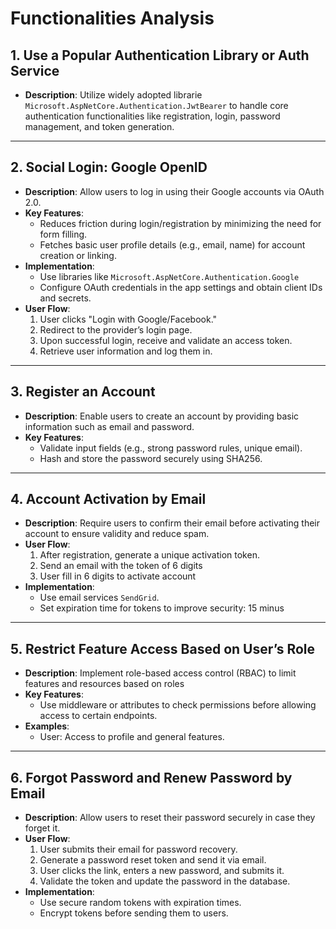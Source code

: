 # Functionalities Analysis

## 1. Use a Popular Authentication Library or Auth Service

-   **Description**: Utilize widely adopted librarie `Microsoft.AspNetCore.Authentication.JwtBearer` to handle core authentication functionalities like registration, login, password management, and token generation.

---

## 2. Social Login: Google OpenID

-   **Description**: Allow users to log in using their Google accounts via OAuth 2.0.
-   **Key Features**:
    -   Reduces friction during login/registration by minimizing the need for form filling.
    -   Fetches basic user profile details (e.g., email, name) for account creation or linking.
-   **Implementation**:
    -   Use libraries like `Microsoft.AspNetCore.Authentication.Google`
    -   Configure OAuth credentials in the app settings and obtain client IDs and secrets.
-   **User Flow**:
    1. User clicks "Login with Google/Facebook."
    2. Redirect to the provider’s login page.
    3. Upon successful login, receive and validate an access token.
    4. Retrieve user information and log them in.

---

## 3. Register an Account

-   **Description**: Enable users to create an account by providing basic information such as email and password.
-   **Key Features**:
    -   Validate input fields (e.g., strong password rules, unique email).
    -   Hash and store the password securely using SHA256.

---

## 4. Account Activation by Email

-   **Description**: Require users to confirm their email before activating their account to ensure validity and reduce spam.
-   **User Flow**:
    1. After registration, generate a unique activation token.
    2. Send an email with the token of 6 digits
    3. User fill in 6 digits to activate account
-   **Implementation**:
    -   Use email services `SendGrid`.
    -   Set expiration time for tokens to improve security: 15 minus

---

## 5. Restrict Feature Access Based on User’s Role

-   **Description**: Implement role-based access control (RBAC) to limit features and resources based on roles
-   **Key Features**:
    -   Use middleware or attributes to check permissions before allowing access to certain endpoints.
-   **Examples**:
    -   User: Access to profile and general features.

---

## 6. Forgot Password and Renew Password by Email

-   **Description**: Allow users to reset their password securely in case they forget it.
-   **User Flow**:
    1. User submits their email for password recovery.
    2. Generate a password reset token and send it via email.
    3. User clicks the link, enters a new password, and submits it.
    4. Validate the token and update the password in the database.
-   **Implementation**:
    -   Use secure random tokens with expiration times.
    -   Encrypt tokens before sending them to users.
